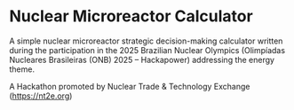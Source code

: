 # Nuclear Microreactor Calculator

A simple nuclear microreactor strategic decision-making calculator written during the participation in the 2025 Brazilian Nuclear Olympics (Olimpíadas Nucleares Brasileiras (ONB) 2025 – Hackapower) addressing the energy theme.

A Hackathon promoted by Nuclear Trade & Technology Exchange (https://nt2e.org)
